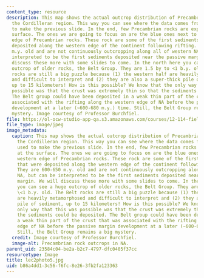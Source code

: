 ```yaml
---
content_type: resource
description: This map shows the actual outcrop distribution of Precambrian rocks in
  the Cordilleran region. This way you can see where the data comes from that we used
  to make the previous slide. In the end, few Precambrian rocks are exposed at the
  surface. The ones we are going to focus on are the blue ones next to the western
  edge of Precambrian rocks. These rock are some of the first sediments that were
  deposited along the western edge of the continent following rifting. They are 600-650
  m.y. old and are not continuously outcropping along all of western NA, but can be
  interpreted to be the first sediments deposited near the passive margin. We will
  discuss these more with some slides to come. In the north here you can see a huge
  outcrop of older rocks, the Belt Group. They are 1.5 by to <1 b.y. old. The Belt
  rocks are still a big puzzle because (1) the western half are heavily metamorphosed
  and difficult to interpret and (2) they are also a super-thick pile of sediment,
  up to 15 kilometers! How is this possible? We know that the only way that this was
  possible was that the crust was extremely thin so that the sediments could be deposited.
  The Belt group could have been deposited in a weak thin part of the crust that was
  associated with the rifting along the western edge of NA before the passive margin
  development at a later (~600-680 m.y.) time. Still, the Belt Group remains a big
  mystery. Image courtesy of Professor Burchfiel.
file: https://ol-ocw-studio-app-qa.s3.amazonaws.com/courses/12-114-field-geology-i-fall-2005/b86a4dd13c56f6fc8e263fb2fa123363_lec2photo5.jpg
file_type: image/jpeg
image_metadata:
  caption: This map shows the actual outcrop distribution of Precambrian rocks in
    the Cordilleran region. This way you can see where the data comes from that we
    used to make the previous slide. In the end, few Precambrian rocks are exposed
    at the surface. The ones we are going to focus on are the blue ones next to the
    western edge of Precambrian rocks. These rock are some of the first sediments
    that were deposited along the western edge of the continent following rifting.
    They are 600-650 m.y. old and are not continuously outcropping along all of western
    NA, but can be interpreted to be the first sediments deposited near the passive
    margin. We will discuss these more with some slides to come. In the north here
    you can see a huge outcrop of older rocks, the Belt Group. They are 1.5 by to
    \<1 b.y. old. The Belt rocks are still a big puzzle because (1) the western half
    are heavily metamorphosed and difficult to interpret and (2) they are also a super-thick
    pile of sediment, up to 15 kilometers! How is this possible? We know that the
    only way that this was possible was that the crust was extremely thin so that
    the sediments could be deposited. The Belt group could have been deposited in
    a weak thin part of the crust that was associated with the rifting along the western
    edge of NA before the passive margin development at a later (~600-680 m.y.) time.
    Still, the Belt Group remains a big mystery.
  credit: Image courtesy of Professor Burchfiel.
  image-alt: Precambrian rock outcrops in NA.
parent_uid: 23584c04-be2a-b2c7-4797-dfc0405f37cc
resourcetype: Image
title: lec2photo5.jpg
uid: b86a4dd1-3c56-f6fc-8e26-3fb2fa123363
---
```

